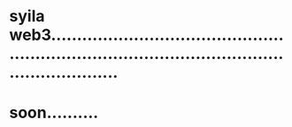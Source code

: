 # syila web3.......................................................................................................................
# soon..........
